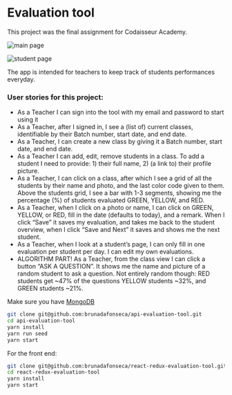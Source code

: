 # Evaluation tool

This project was the final assignment for Codaisseur Academy.

![main page](http://bit.ly/2o4oBG9)

![student page](http://bit.ly/2EZXhRl)

The app is intended for teachers to keep track of students performances everyday.

### User stories for this project:

+ As a Teacher I can sign into the tool with my email and password to start using it
+ As a Teacher, after I signed in, I see a (list of) current classes, identifiable by their Batch number, start date, and end date.
+ As a Teacher, I can create a new class by giving it a Batch number, start date, and end date.
+ As a Teacher I can add, edit, remove students in a class. To add a student I need to provide: 1) their full name, 2) (a link to) their profile picture.
+ As a Teacher, I can click on a class, after which I see a grid of all the students by their name and photo, and the last color code given to them. Above the students grid, I see a bar with 1-3 segments, showing me the percentage (%) of students evaluated GREEN, YELLOW, and RED.
+ As a Teacher, when I click on a photo or name, I can click on GREEN, YELLOW, or RED, fill in the date (defaults to today), and a remark. When I click “Save” it saves my evaluation, and takes me back to the student overview, when I click “Save and Next” it saves and shows me the next student.
+ As a Teacher, when I look at a student’s page, I can only fill in one evaluation per student per day. I can edit my own evaluations.
+ ALGORITHM PART! As a Teacher, from the class view I can click a button “ASK A QUESTION”. It shows me the name and picture of a random student to ask a question. Not entirely random though: RED students get ~47% of the questions YELLOW students ~32%, and GREEN students ~21%.

Make sure you have [MongoDB](https://www.mongodb.com/)

```bash
git clone git@github.com:brunadafonseca/api-evaluation-tool.git
cd api-evaluation-tool
yarn install
yarn run seed
yarn start
```

For the front end:

```bash
git clone git@github.com:brunadafonseca/react-redux-evaluation-tool.git
cd react-redux-evaluation-tool
yarn install
yarn start
```
